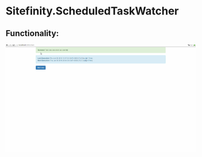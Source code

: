 # Sitefinity.ScheduledTaskWatcher

## Functionality:
![scheduled task watcher gif](https://github.com/nzagorchev/Sitefinity.ScheduledTaskWatcher/blob/master/scheduled-task-watcher.gif)